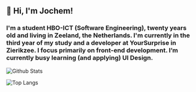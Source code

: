 ## 👋 Hi, I'm Jochem!
### I'm a student HBO-ICT (Software Engineering), twenty years old and living in Zeeland, the Netherlands. I'm currently in the third year of my study and a developer at YourSurprise in Zierikzee. I focus primarily on front-end development. I’m currently busy learning (and applying) UI Design.


![Github Stats](https://github-readme-stats.vercel.app/api?username=jochemvogel&theme=slateorange&hide=stars&count_private=true&show_icons=true)

![Top Langs](https://github-readme-stats.vercel.app/api/top-langs/?username=jochemvogel&theme=slateorange&layout=compact)

